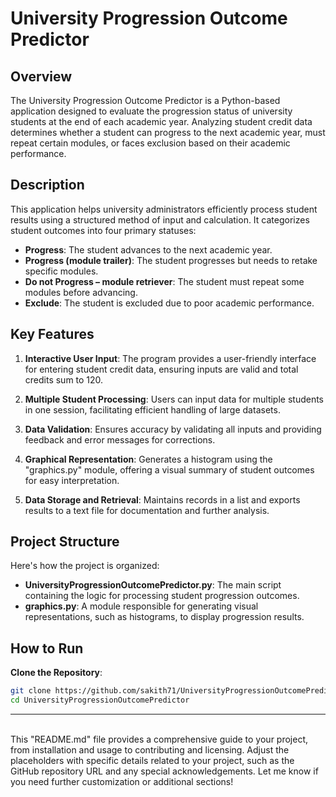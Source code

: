 # University Progression Outcome Predictor

## Overview

The University Progression Outcome Predictor is a Python-based application designed to evaluate the progression status of university students at the end of each academic year. Analyzing student credit data determines whether a student can progress to the next academic year, must repeat certain modules, or faces exclusion based on their academic performance.

## Description

This application helps university administrators efficiently process student results using a structured method of input and calculation. It categorizes student outcomes into four primary statuses:

- **Progress**: The student advances to the next academic year.
- **Progress (module trailer)**: The student progresses but needs to retake specific modules.
- **Do not Progress – module retriever**: The student must repeat some modules before advancing.
- **Exclude**: The student is excluded due to poor academic performance.

## Key Features

1. **Interactive User Input**: The program provides a user-friendly interface for entering student credit data, ensuring inputs are valid and total credits sum to 120.

2. **Multiple Student Processing**: Users can input data for multiple students in one session, facilitating efficient handling of large datasets.

3. **Data Validation**: Ensures accuracy by validating all inputs and providing feedback and error messages for corrections.

4. **Graphical Representation**: Generates a histogram using the "graphics.py" module, offering a visual summary of student outcomes for easy interpretation.

5. **Data Storage and Retrieval**: Maintains records in a list and exports results to a text file for documentation and further analysis.

## Project Structure

Here's how the project is organized:
- **UniversityProgressionOutcomePredictor.py**: The main script containing the logic for processing student progression outcomes.
- **graphics.py**: A module responsible for generating visual representations, such as histograms, to display progression results.

## How to Run

**Clone the Repository**: 
   ```bash
   git clone https://github.com/sakith71/UniversityProgressionOutcomePredictor.git
   cd UniversityProgressionOutcomePredictor
   ```
<hr><br>
This "README.md" file provides a comprehensive guide to your project, from installation and usage to contributing and licensing. Adjust the placeholders with specific details related to your project, such as the GitHub repository URL and any special acknowledgements. Let me know if you need further customization or additional sections!
